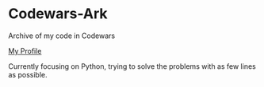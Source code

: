 # Codewars-Ark
 Archive of my code in Codewars

[My Profile](https://www.codewars.com/users/wr786/stats)



Currently focusing on Python, trying to solve the problems with as few lines as possible.